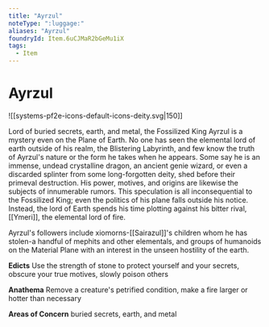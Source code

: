 ```yaml
---
title: "Ayrzul"
noteType: ":luggage:"
aliases: "Ayrzul"
foundryId: Item.6uCJMaR2bGeMu1iX
tags:
  - Item
---
```


# Ayrzul
![[systems-pf2e-icons-default-icons-deity.svg|150]]

Lord of buried secrets, earth, and metal, the Fossilized King Ayrzul is a mystery even on the Plane of Earth. No one has seen the elemental lord of earth outside of his realm, the Blistering Labyrinth, and few know the truth of Ayrzul's nature or the form he takes when he appears. Some say he is an immense, undead crystalline dragon, an ancient genie wizard, or even a discarded splinter from some long-forgotten deity, shed before their primeval destruction. His power, motives, and origins are likewise the subjects of innumerable rumors. This speculation is all inconsequential to the Fossilized King; even the politics of his plane falls outside his notice. Instead, the lord of Earth spends his time plotting against his bitter rival, [[Ymeri]], the elemental lord of fire.

Ayrzul's followers include xiomorns-[[Sairazul]]'s children whom he has stolen-a handful of mephits and other elementals, and groups of humanoids on the Material Plane with an interest in the unseen hostility of the earth.

**Edicts** Use the strength of stone to protect yourself and your secrets, obscure your true motives, slowly poison others

**Anathema** Remove a creature's petrified condition, make a fire larger or hotter than necessary

**Areas of Concern** buried secrets, earth, and metal
